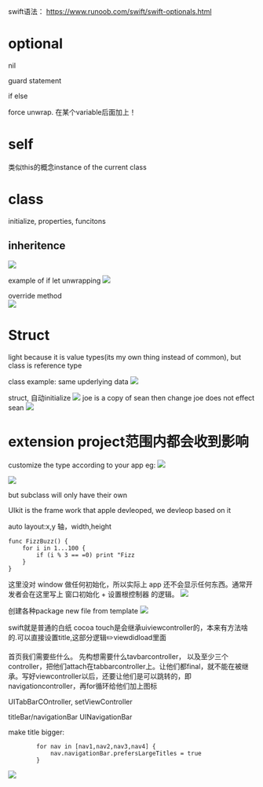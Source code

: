 swift语法： https://www.runoob.com/swift/swift-optionals.html
# optional
nil

guard statement

if else

force unwrap. 在某个variable后面加上！

# self
类似this的概念instance of the current class

# class
initialize, properties, funcitons
## inheritence
![](media/17564191008290/17564198770890.jpg)

example of if let unwrapping
![](media/17564191008290/17564199665489.jpg)

override method\
![](media/17564191008290/17564203346291.jpg)


# Struct
light 
because it is value types(its my own thing instead of common), but class is reference type

class example: same upderlying data
![](media/17564191008290/17564204779636.jpg)

struct, 自动initialize
![](media/17564191008290/17564205361807.jpg)
joe is a copy of sean then change joe does not effect sean
![](media/17564191008290/17564205979796.jpg)



# extension project范围内都会收到影响
customize the type according to your app
eg:
![](media/17564191008290/17564207262350.jpg)


![](media/17564191008290/17564490072877.jpg)

but subclass will only have their own



UIkit is the frame work that apple devleoped, we devleop based on it


auto layout:x,y 轴，width,height

```
func FizzBuzz() {
    for i in 1...100 {
        if (i % 3 == =0) print "Fizz
    }
}
```




这里没对 window 做任何初始化，所以实际上 app 还不会显示任何东西。通常开发者会在这里写上 窗口初始化 + 设置根控制器 的逻辑。
![](media/17564191008290/17565087240333.jpg)

创建各种package
new file from template
![](media/17564191008290/17565862081923.jpg)

swift就是普通的白纸
cocoa touch是会继承uiviewcontroller的，本来有方法啥的.可以直接设置title,这部分逻辑✏️viewdidload里面


首页我们需要些什么。
先构想需要什么tavbarcontroller，
以及至少三个controller，把他们attach在tabbarcontroller上。让他们都final，就不能在被继承。写好viewcontroller以后，还要让他们是可以跳转的，即navigationcontroller，再for循环给他们加上图标


UITabBarCOntroller,
setViewController

titleBar/navigationBar
UINavigationBar

make title bigger:
```
        for nav in [nav1,nav2,nav3,nav4] {
            nav.navigationBar.prefersLargeTitles = true
        }
```

![](media/17564191008290/17565915601398.jpg)



